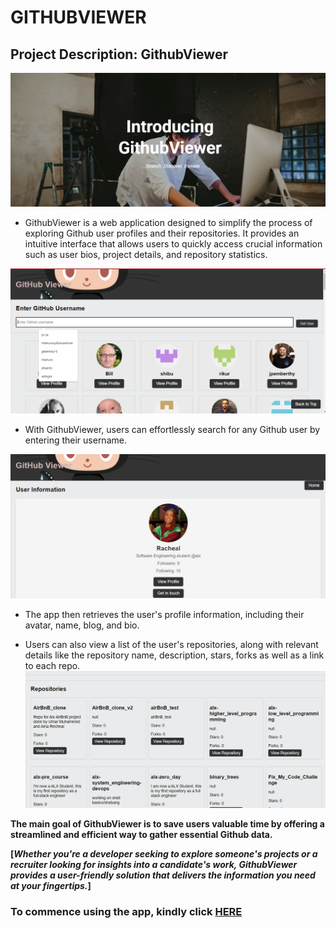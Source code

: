 # GITHUBVIEWER

## Project Description: GithubViewer

![img](/images/img0.png)

- GithubViewer is a web application designed to simplify the process of exploring Github user profiles and their repositories. It provides an intuitive interface that allows users to quickly access crucial information such as user bios, project details, and repository statistics.

![img0](/images/input%20user.png)

- With GithubViewer, users can effortlessly search for any Github user by entering their username.

![img2](/images/display%20info.png)

- The app then retrieves the user's profile information, including their avatar, name, blog, and bio.

- Users can also view a list of the user's repositories, along with relevant details like the repository name, description, stars, forks as well as a link to each repo.
  ![img1](/images/repo.png)

**The main goal of GithubViewer is to save users valuable time by offering a streamlined and efficient way to gather essential Github data.**

**[*Whether you're a developer seeking to explore someone's projects or a recruiter looking for insights into a candidate's work, GithubViewer provides a user-friendly solution that delivers the information you need at your fingertips.*]**

### To commence using the app, kindly click [HERE](https://oluwadamilolarache.wixsite.com/githubviewer)
